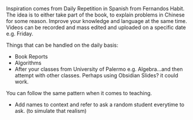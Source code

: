 

Inspiration comes from Daily Repetition in Spanish from Fernandos Habit. The idea is to either take part of the book, to explain problems in Chinese for some reason. Improve your knowledge and language at the same time. Videos can be recorded and mass edited and uploaded on a specific date e.g. Friday. 


Things that can be handled on the daily basis:

- Book Reports
- Algorithms
- After your classes from University of Palermo e.g. Algebra...and then attempt with other classes. Perhaps using Obsidian Slides? it could work.


You can follow the same pattern when it comes to teaching. 


- Add names to context and refer to ask a random student everytime to ask. (to simulate that realism)

